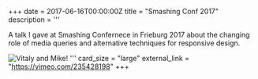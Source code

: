 +++
date = 2017-06-16T00:00:00Z
title = "Smashing Conf 2017"
description = '''

A talk I gave at Smashing Confernece in Frieburg 2017 about the changing role of media queries and alternative techniques for responsive design.

![Vitaly and Mike!](/img/vitaly-and-me.jpg)
'''
card_size = "large"
external_link = "https://vimeo.com/235428198"
+++